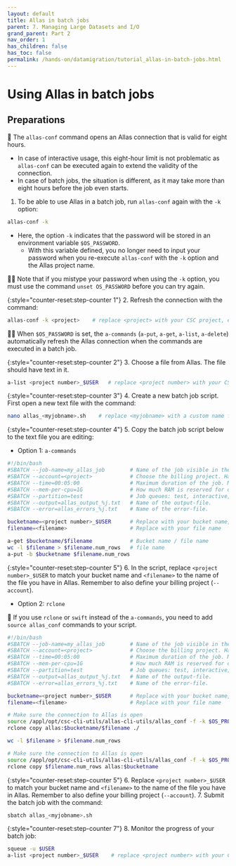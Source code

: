 ```yaml
---
layout: default
title: Allas in batch jobs
parent: 7. Managing Large Datasets and I/O
grand_parent: Part 2
nav_order: 1
has_children: false
has_toc: false
permalink: /hands-on/datamigration/tutorial_allas-in-batch-jobs.html
---
```



# Using Allas in batch jobs

## Preparations

💬 The `allas-conf` command opens an Allas connection that is valid for eight hours.

- In case of interactive usage, this eight-hour limit is not problematic as `allas-conf` can be executed again to extend the validity of the connection.
- In case of batch jobs, the situation is different, as it may take more than eight hours before the job even starts.

1. To be able to use Allas in a batch job, run `allas-conf` again with the `-k` option:

```bash
allas-conf -k 
```

- Here, the option `-k` indicates that the password will be stored in an environment variable `$OS_PASSWORD`.
   - With this variable defined, you no longer need to input your password when you re-execute `allas-conf` with the `-k` option and the Allas project name.

☝🏻 Note that if you mistype your password when using the `-k` option, you must use the command `unset OS_PASSWORD` before you can try again.

{:style="counter-reset:step-counter 1"}
2. Refresh the connection with the command:

```bash
allas-conf -k <project>    # replace <project> with your CSC project, e.g. project_2001234
```

☝🏻 When `$OS_PASSWORD` is set, the `a-commands` (`a-put`, `a-get`, `a-list`, `a-delete`) automatically refresh the Allas connection when the commands are executed in a batch job.

{:style="counter-reset:step-counter 2"}
3. Choose a file from Allas. The file should have text in it.

```bash
a-list <project number>_$USER   # replace <project number> with your CSC project number, e.g. 2001234, to match the bucket you created earlier
```

{:style="counter-reset:step-counter 3"}
4. Create a new batch job script. First open a new text file with the command:

```bash
nano allas_<myjobname>.sh    # replace <myjobname> with a custom name for your job
```

{:style="counter-reset:step-counter 4"}
5. Copy the batch job script below to the text file you are editing:

- Option 1: `a-commands`

```bash
#!/bin/bash
#SBATCH --job-name=my_allas_job        # Name of the job visible in the queue.
#SBATCH --account=<project>            # Choose the billing project. Has to be defined!
#SBATCH --time=00:05:00                # Maximum duration of the job. Max: depends of the partition. 
#SBATCH --mem-per-cpu=1G               # How much RAM is reserved for one processor.
#SBATCH --partition=test               # Job queues: test, interactive, small, large, longrun, hugemem, $
#SBATCH --output=allas_output_%j.txt   # Name of the output-file.
#SBATCH --error=allas_errors_%j.txt    # Name of the error-file.

bucketname=<project number>_$USER      # Replace with your bucket name, e.g. 2001234_username
filename=<filename>                    # Replace with your file name

a-get $bucketname/$filename            # Bucket name / file name
wc -l $filename > $filename.num_rows   # file name
a-put -b $bucketname $filename.num_rows
```

{:style="counter-reset:step-counter 5"}
6. In the script, replace `<project number>_$USER` to match your bucket name and `<filename>` to the name of the file you have in Allas. Remember to also define your billing project (`--account`).

- Option 2: `rclone`  

💭 If you use `rclone` or `swift` instead of the `a-commands`, you need to add `source allas_conf` commands to your script.

```bash
#!/bin/bash
#SBATCH --job-name=my_allas_job        # Name of the job visible in the queue.
#SBATCH --account=<project>            # Choose the billing project. Has to be defined!
#SBATCH --time=00:05:00                # Maximum duration of the job. Max: depends of the partition. 
#SBATCH --mem-per-cpu=1G               # How much RAM is reserved for one processor.
#SBATCH --partition=test               # Job queues: test, interactive, small, large, longrun, hugemem, $
#SBATCH --output=allas_output_%j.txt   # Name of the output-file.
#SBATCH --error=allas_errors_%j.txt    # Name of the error-file.

bucketname=<project number>_$USER      # Replace with your bucket name, e.g. 2001234_username
filename=<filename>                    # Replace with your file name

# Make sure the connection to Allas is open
source /appl/opt/csc-cli-utils/allas-cli-utils/allas_conf -f -k $OS_PROJECT_NAME
rclone copy allas:$bucketname/$filename ./

wc -l $filename > $filename.num_rows

# Make sure the connection to Allas is open
source /appl/opt/csc-cli-utils/allas-cli-utils/allas_conf -f -k $OS_PROJECT_NAME
rclone copy $filename.num_rows allas:$bucketname
```

{:style="counter-reset:step-counter 5"}
6. Replace `<project number>_$USER` to match your bucket name and `<filename>` to the name of the file you have in Allas. Remember to also define your billing project (`--account`).
7. Submit the batch job with the command:

```bash
sbatch allas_<myjobname>.sh
```

{:style="counter-reset:step-counter 7"}
8. Monitor the progress of your batch job:

```bash
squeue -u $USER
a-list <project number>_$USER    # replace <project number> with your CSC project number, e.g. 2001234, to match your bucket
```
